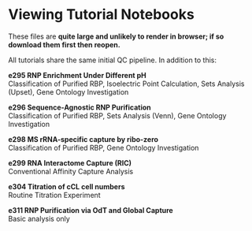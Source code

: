 # __Viewing Tutorial Notebooks__  
  
These files are __quite large and unlikely to render in browser; if so download them first then reopen.__  
  
All tutorials share the same initial QC pipeline. In addition to this:  
  
__e295 RNP Enrichment Under Different pH__  
Classification of Purified RBP, Isoelectric Point Calculation, Sets Analysis (Upset), Gene Ontology Investigation  
  
__e296 Sequence-Agnostic RNP Purification__  
Classification of Purified RBP, Sets Analysis (Venn), Gene Ontology Investigation  
  
__e298 MS rRNA-specific capture by ribo-zero__  
Classification of Purified RBP, Gene Ontology Investigation  
  
__e299 RNA Interactome Capture (RIC)__  
Conventional Affinity Capture Analysis  
  
__e304 Titration of cCL cell numbers__  
Routine Titration Experiment  
  
__e311 RNP Purification via OdT and Global Capture__  
Basic analysis only  
